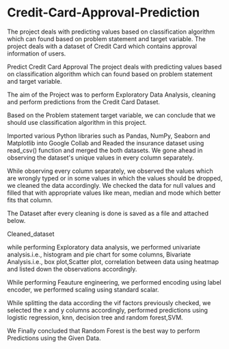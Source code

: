 # Credit-Card-Approval-Prediction
The project deals with predicting values based on classification algorithm which can found based on problem statement and target variable. The project deals with a dataset of Credit Card which contains approval information of users. 

Predict Credit Card Approval
The project deals with predicting values based on classification algorithm which can found based on problem statement and target variable.


The aim of the Project was to perform Exploratory Data Analysis, cleaning and perform predictions from the Credit Card Dataset.

Based on the Problem statement target variable, we can conclude that we should use classification algorithm in this project.

Imported various Python libraries such as Pandas, NumPy, Seaborn and Matplotlib into Google Collab and Readed the insurance dataset using read_csv() function and merged the both datasets. We gone ahead in observing the dataset's unique values in every column separately.

While observing every column separately, we observed the values which are wrongly typed or in some values in which the values should be dropped, we cleaned the data accordingly. We checked the data for null values and filled that with appropriate values like mean, median and mode which better fits that column.

The Dataset after every cleaning is done is saved as a file and attached below.

Cleaned_dataset

while performing Exploratory data analysis, we performed univariate analysis.i.e., histogram and pie chart for some columns, Bivariate Analysis.i.e., box plot,Scatter plot, correlation between data using heatmap and listed down the observations accordingly.

While performing Feauture engineering, we performed encoding using label encoder, we performed scaling using standard scalar.

While splitting the data according the vif factors previously checked, we selected the x and y columns accordingly, performed predictions using logistic regression, knn, decision tree and random forest,SVM.

We Finally concluded that Random Forest is the best way to perform Predictions using the Given Data.

